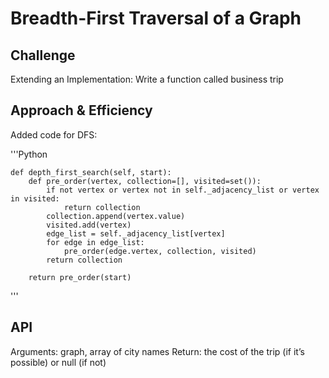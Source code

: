 # Breadth-First Traversal of a Graph

## Challenge
Extending an Implementation: Write a function called business trip

## Approach & Efficiency
Added code for DFS:

'''Python

    def depth_first_search(self, start):
        def pre_order(vertex, collection=[], visited=set()):
            if not vertex or vertex not in self._adjacency_list or vertex in visited:
                return collection
            collection.append(vertex.value)
            visited.add(vertex)
            edge_list = self._adjacency_list[vertex]
            for edge in edge_list:
                pre_order(edge.vertex, collection, visited)
            return collection

        return pre_order(start)

'''

## API
<!-- Description of each method publicly available in your Graph -->

Arguments: graph, array of city names
Return: the cost of the trip (if it’s possible) or null (if not)